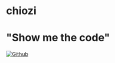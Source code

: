 # chiozi

# "Show me the code"
[![Github](https://img.shields.io/badge/Github-357?style=for-the-badge&logo=Github&logoColor=fffff)](https://github.com/chiozi)
